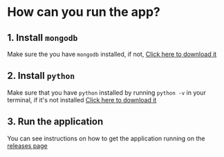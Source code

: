 # How can you run the app?

## 1. Install `mongodb`
Make sure the you have `mongodb` installed, if not, [Click here to download it](https://fastdl.mongodb.org/windows/mongodb-windows-x86_64-7.0.11-signed.msi)

## 2. Install `python`
Make sure that you have `python` installed by running `python -v` in your terminal, if it's not installed [Click here to download it](https://www.python.org/downloads/)

## 3. Run the application
You can see instructions on how to get the application running on the [releases page](https://github.com/neckbeard-01000101/store-management/releases/tag/v1.0.2)
